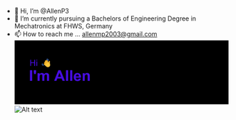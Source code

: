 - 👋 Hi, I’m @AllenP3
- 🌱 I’m currently pursuing a Bachelors of Engineering Degree in Mechatronics at FHWS, Germany
- 📫 How to reach me ... allenmp2003@gmail.com
[![MasterHead](header.png)](https://github.com/AllenP3)
![Alt text](https://spotify-recently-played-readme.vercel.app/api?user=vsqzapj65u0banu7dhyscsb56&unique={true|1|on|yes})
<!---
AllenP3/AllenP3 is a ✨ special ✨ repository because its `README.md` (this file) appears on your GitHub profile.
You can click the Preview link to take a look at your changes.
--->
